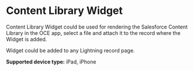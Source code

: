 # Content Library Widget

Content Library Widget could be used for rendering the Salesforce Content Library in the OCE app, select a file and attach it to the record where the Widget is added. 

Widget could be added to any Lightning record page.<br />

**Supported device type:** iPad, iPhone

